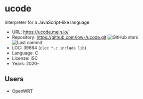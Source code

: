 # ucode

Interpreter for a JavaScript-like language.

* URL:        https://ucode.mein.io/
* Repository: https://github.com/jow-/ucode.git <img src="https://img.shields.io/github/stars/jow-/ucode?label=&style=flat-square" alt="GitHub stars" title="GitHub stars"><img src="https://img.shields.io/github/last-commit/jow-/ucode?label=&style=flat-square" alt="Last commit" title="Last commit">
* LOC:        39664 (`cloc *.c include lib`)
* Language:   C
* License:    ISC
* Years:      2020-

## Users

* OpenWRT
